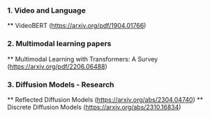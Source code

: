 
### 1. Video and Language 
** VideoBERT (https://arxiv.org/pdf/1904.01766) 

### 2. Multimodal learning papers 
** Multimodal Learning with Transformers: A Survey (https://arxiv.org/pdf/2206.06488)

### 3. Diffusion Models - Research 
** Reflected Diffusion Models (https://arxiv.org/abs/2304.04740)
** Discrete Diffusion Models (https://arxiv.org/abs/2310.16834)